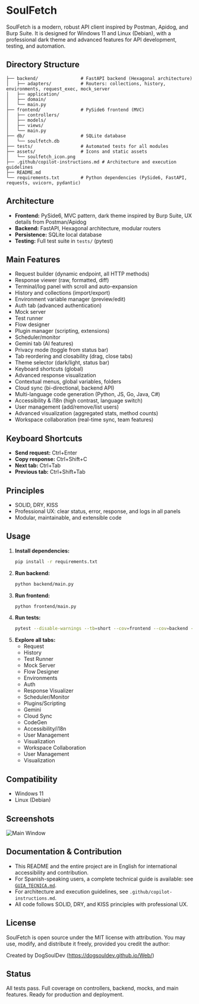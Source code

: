 # SoulFetch

SoulFetch is a modern, robust API client inspired by Postman, Apidog, and Burp Suite. It is designed for Windows 11 and Linux (Debian), with a professional dark theme and advanced features for API development, testing, and automation.

## Directory Structure

```
├── backend/                # FastAPI backend (Hexagonal architecture)
│   ├── adapters/           # Routers: collections, history, environments, request_exec, mock_server
│   ├── application/
│   ├── domain/
│   └── main.py
├── frontend/               # PySide6 frontend (MVC)
│   ├── controllers/
│   ├── models/
│   ├── views/
│   └── main.py
├── db/                     # SQLite database
│   └── soulfetch.db
├── tests/                  # Automated tests for all modules
├── assets/                 # Icons and static assets
│   └── soulfetch_icon.png
├── .github/copilot-instructions.md # Architecture and execution guidelines
├── README.md
└── requirements.txt        # Python dependencies (PySide6, FastAPI, requests, uvicorn, pydantic)
```

## Architecture
- **Frontend:** PySide6, MVC pattern, dark theme inspired by Burp Suite, UX details from Postman/Apidog
- **Backend:** FastAPI, Hexagonal architecture, modular routers
- **Persistence:** SQLite local database
- **Testing:** Full test suite in `tests/` (pytest)

## Main Features
 - Request builder (dynamic endpoint, all HTTP methods)
 - Response viewer (raw, formatted, diff)
 - Terminal/log panel with scroll and auto-expansion
 - History and collections (import/export)
 - Environment variable manager (preview/edit)
 - Auth tab (advanced authentication)
 - Mock server
 - Test runner
 - Flow designer
 - Plugin manager (scripting, extensions)
 - Scheduler/monitor
 - Gemini tab (AI features)
 - Privacy mode (toggle from status bar)
 - Tab reordering and closability (drag, close tabs)
 - Theme selector (dark/light, status bar)
 - Keyboard shortcuts (global)
 - Advanced response visualization
 - Contextual menus, global variables, folders
 - Cloud sync (bi-directional, backend API)
 - Multi-language code generation (Python, JS, Go, Java, C#)
 - Accessibility & i18n (high contrast, language switch)
 - User management (add/remove/list users)
 - Advanced visualization (aggregated stats, method counts)
 - Workspace collaboration (real-time sync, team features)

## Keyboard Shortcuts
- **Send request:** Ctrl+Enter
- **Copy response:** Ctrl+Shift+C
- **Next tab:** Ctrl+Tab
- **Previous tab:** Ctrl+Shift+Tab

## Principles
- SOLID, DRY, KISS
- Professional UX: clear status, error, response, and logs in all panels
- Modular, maintainable, and extensible code

## Usage
1. **Install dependencies:**
   ```sh
   pip install -r requirements.txt
   ```
2. **Run backend:**
   ```sh
   python backend/main.py
   ```
3. **Run frontend:**
   ```sh
   python frontend/main.py
   ```
4. **Run tests:**
   ```sh
   pytest --disable-warnings --tb=short --cov=frontend --cov=backend --cov-report=term-missing
   ```
5. **Explore all tabs:**
   - Request
   - History
   - Test Runner
   - Mock Server
   - Flow Designer
   - Environments
   - Auth
   - Response Visualizer
   - Scheduler/Monitor
   - Plugins/Scripting
   - Gemini
   - Cloud Sync
   - CodeGen
   - Accessibility/i18n
   - User Management
   - Visualization
   - Workspace Collaboration
   - User Management
   - Visualization

## Compatibility
- Windows 11
- Linux (Debian)

## Screenshots
![Main Window](assets/soulfetch_icon.png)


## Documentation & Contribution
- This README and the entire project are in English for international accessibility and contribution.
- For Spanish-speaking users, a complete technical guide is available: see [`GUIA_TECNICA.md`](GUIA_TECNICA.md).
- For architecture and execution guidelines, see `.github/copilot-instructions.md`.
- All code follows SOLID, DRY, and KISS principles with professional UX.


## License
SoulFetch is open source under the MIT license with attribution. You may use, modify, and distribute it freely, provided you credit the author:

   Created by DogSoulDev (https://dogsouldev.github.io/Web/)

## Status
All tests pass. Full coverage on controllers, backend, mocks, and main features. Ready for production and deployment.